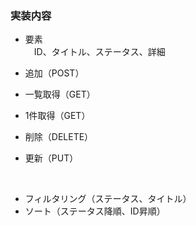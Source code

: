 ### 実装内容

- 要素  
　ID、タイトル、ステータス、詳細

- 追加（POST）
- 一覧取得（GET）
- 1件取得（GET）
- 削除（DELETE）
- 更新（PUT）
  
<br>

- フィルタリング（ステータス、タイトル）
- ソート（ステータス降順、ID昇順）
